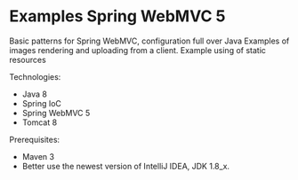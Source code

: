 # Examples Spring WebMVC 5

Basic patterns for Spring WebMVC, configuration full over Java
Examples of images rendering and uploading from a client.
Example using of static resources

Technologies:
- Java 8
- Spring IoC
- Spring WebMVC 5
- Tomcat 8

Prerequisites:
- Maven 3
- Better use the newest version of IntelliJ IDEA, JDK 1.8_x.